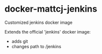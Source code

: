 # docker-mattcj-jenkins
Customized jenkins docker image

Extends the official 'jenkins' docker image:
* adds git
* changes path to /jenkins
